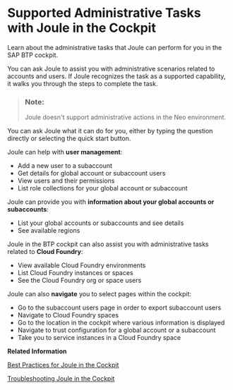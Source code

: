 <!-- loio88b02d50ab9143d988ceb4753dfe51f5 -->

# Supported Administrative Tasks with Joule in the Cockpit

Learn about the administrative tasks that Joule can perform for you in the SAP BTP cockpit.

You can ask Joule to assist you with administrative scenarios related to accounts and users. If Joule recognizes the task as a supported capability, it walks you through the steps to complete the task.

> ### Note:  
> Joule doesn't support administrative actions in the Neo environment.

You can ask Joule what it can do for you, either by typing the question directly or selecting the quick start button.

Joule can help with **user management**:

-   Add a new user to a subaccount
-   Get details for global account or subaccount users
-   View users and their permissions
-   List role collections for your global account or subaccount

Joule can provide you with **information about your global accounts or subaccounts**:

-   List your global accounts or subaccounts and see details
-   See available regions

Joule in the BTP cockpit can also assist you with administrative tasks related to **Cloud Foundry**:

-   View available Cloud Foundry environments
-   List Cloud Foundry instances or spaces
-   See the Cloud Foundry org or space users

Joule can also **navigate** you to select pages within the cockpit:

-   Go to the subaccount users page in order to export subaccount users
-   Navigate to Cloud Foundry spaces
-   Go to the location in the cockpit where various information is displayed
-   Navigate to trust configuration for a global account or a subaccount
-   Take you to service instances in a Cloud Foundry space

**Related Information**  


[Best Practices for Joule in the Cockpit](best-practices-for-joule-in-the-cockpit-20b5e3e.md "Let Joule help you find answers to questions about managing your accounts in SAP BTP cockpit.")

[Troubleshooting Joule in the Cockpit](https://help.sap.com/docs/BTP/60f1b283f0fd4d0aa7b3f8cea4d73d1d/e2d8e2c0ad914564bd02f8b0d2c526c7.html?locale=en-US&state=PRODUCTION&version=CLOUD)

